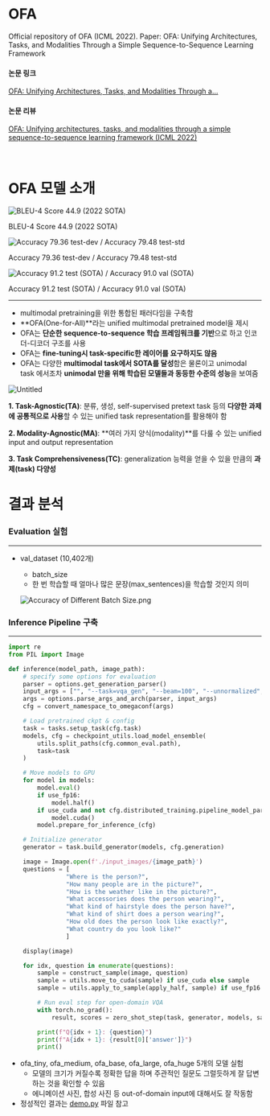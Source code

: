 # OFA
Official repository of OFA (ICML 2022). Paper: OFA: Unifying Architectures, Tasks, and Modalities Through a Simple Sequence-to-Sequence Learning Framework

#### 논문 링크

[OFA: Unifying Architectures, Tasks, and Modalities Through a...](https://arxiv.org/abs/2202.03052v2)

#### 논문 리뷰

[OFA: Unifying architectures, tasks, and modalities through a simple sequence-to-sequence learning framework (ICML 2022)](https://www.notion.so/OFA-Unifying-architectures-tasks-and-modalities-through-a-simple-sequence-to-sequence-learning-fr-412ef4c30bc14277aae24cca1d94211a?pvs=21)

<br/>

# OFA 모델 소개

![BLEU-4 Score 44.9 (2022 SOTA)](https://prod-files-secure.s3.us-west-2.amazonaws.com/5374ba22-7d52-4910-9324-cd5d12d3dd78/f450be41-2d76-4f9b-be2a-c32d409ea0f3/Untitled.png)

BLEU-4 Score 44.9 (2022 SOTA)

![Accuracy 79.36 test-dev / Accuracy 79.48 test-std](https://prod-files-secure.s3.us-west-2.amazonaws.com/5374ba22-7d52-4910-9324-cd5d12d3dd78/2b890749-8dff-4da7-bf18-f947e9538899/Untitled.png)

Accuracy 79.36 test-dev / Accuracy 79.48 test-std

![Accuracy 91.2 test (SOTA) / Accuracy 91.0 val (SOTA)](https://prod-files-secure.s3.us-west-2.amazonaws.com/5374ba22-7d52-4910-9324-cd5d12d3dd78/c22fc624-ccc2-4bc1-adb0-395350856e94/Untitled.png)

Accuracy 91.2 test (SOTA) / Accuracy 91.0 val (SOTA)

---

- multimodal pretraining을 위한 통합된 패러다임을 구축함
- **OFA(One-for-All)**라는 unified multimodal pretrained model을 제시
- OFA는 **단순한 sequence-to-sequence 학습 프레임워크를 기반**으로 하고 인코더-디코더 구조를 사용
- OFA는 **fine-tuning시 task-specific한 레이어를 요구하지도 않음**
- OFA는 다양한 **multimodal task에서 SOTA를 달성**함은 물론이고 unimodal task 에서조차 
**unimodal 만을 위해 학습된 모델들과 동등한 수준의 성능**을 보여줌

![Untitled](https://prod-files-secure.s3.us-west-2.amazonaws.com/5374ba22-7d52-4910-9324-cd5d12d3dd78/f88575f0-c026-493c-9084-1f5df660eee6/Untitled.png)

**1. Task-Agnostic(TA)**: 분류, 생성, self-supervised pretext task 등의 **다양한 과제에 공통적으로 사용**할 수 있는 unified task representation를 활용해야 함

**2. Modality-Agnostic(MA)**: **여러 가지 양식(modality)**를 다룰 수 있는 unified input and output representation

**3. Task Comprehensiveness(TC)**: generalization 능력을 얻을 수 있을 만큼의 **과제(task) 다양성**

# 결과 분석

### Evaluation 실험

---

- val_dataset (10,402개)
    - batch_size
    - 한 번 학습할 때 얼마나 많은 문장(max_sentences)을 학습할 것인지 의미
    
    ![Accuracy of Different Batch Size.png](https://prod-files-secure.s3.us-west-2.amazonaws.com/5374ba22-7d52-4910-9324-cd5d12d3dd78/d5b7a77f-508e-404c-b3a6-3bf21a8d586f/Accuracy_of_Different_Batch_Size.png)

### Inference Pipeline 구축

---

```python
import re
from PIL import Image

def inference(model_path, image_path):
    # specify some options for evaluation
    parser = options.get_generation_parser()
    input_args = ["", "--task=vqa_gen", "--beam=100", "--unnormalized", f"--path=checkpoints/{model_path}.pt", "--bpe-dir=utils/BPE"]
    args = options.parse_args_and_arch(parser, input_args)
    cfg = convert_namespace_to_omegaconf(args)

    # Load pretrained ckpt & config
    task = tasks.setup_task(cfg.task)
    models, cfg = checkpoint_utils.load_model_ensemble(
        utils.split_paths(cfg.common_eval.path),
        task=task
    )

    # Move models to GPU
    for model in models:
        model.eval()
        if use_fp16:
            model.half()
        if use_cuda and not cfg.distributed_training.pipeline_model_parallel:
            model.cuda()
        model.prepare_for_inference_(cfg)

    # Initialize generator
    generator = task.build_generator(models, cfg.generation)

    image = Image.open(f'./input_images/{image_path}')
    questions = [
                "Where is the person?",
                "How many people are in the picture?",
                "How is the weather like in the picture?",
                "What accessories does the person wearing?",
                "What kind of hairstyle does the person have?",
                "What kind of shirt does a person wearing?",
                "How old does the person look like exactly?",
                "What country do you look like?"
                ]

    display(image)

    for idx, question in enumerate(questions):
        sample = construct_sample(image, question)
        sample = utils.move_to_cuda(sample) if use_cuda else sample
        sample = utils.apply_to_sample(apply_half, sample) if use_fp16 else sample

        # Run eval step for open-domain VQA
        with torch.no_grad():
            result, scores = zero_shot_step(task, generator, models, sample)

        print(f"Q{idx + 1}: {question}")
        print(f"A{idx + 1}: {result[0]['answer']}")
        print()
```

- ofa_tiny, ofa_medium, ofa_base, ofa_large, ofa_huge 5개의 모델 실험
    - 모델의 크기가 커질수록 정확한 답을 하며 주관적인 질문도 그럴듯하게 잘 답변하는 것을 확인할 수 있음
    - 에니메이션 사진, 합성 사진 등 out-of-domain input에 대해서도 잘 작동함
- 정성적인 결과는 [demo.py](http://demo.py) 파일 참고
